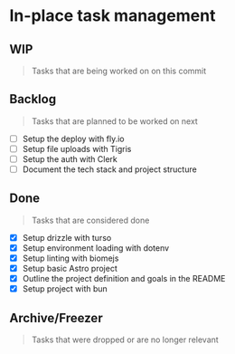 # In-place task management

## WIP

> Tasks that are being worked on on this commit

## Backlog

> Tasks that are planned to be worked on next

- [ ] Setup the deploy with fly.io
- [ ] Setup file uploads with Tigris
- [ ] Setup the auth with Clerk
- [ ] Document the tech stack and project structure

## Done

> Tasks that are considered done

- [x] Setup drizzle with turso
- [x] Setup environment loading with dotenv
- [x] Setup linting with biomejs
- [x] Setup basic Astro project
- [x] Outline the project definition and goals in the README
- [x] Setup project with bun

## Archive/Freezer

> Tasks that were dropped or are no longer relevant
